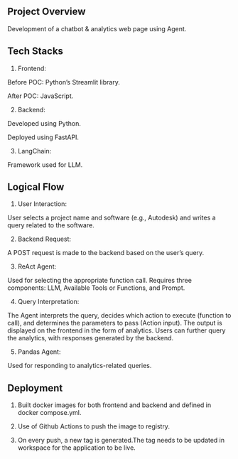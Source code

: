 ## Project Overview

Development of a chatbot & analytics web page using Agent.

## Tech Stacks

1. Frontend:

Before POC: Python’s Streamlit library.

After POC: JavaScript.

2. Backend:

Developed using Python.

Deployed using FastAPI.

3. LangChain:

Framework used for LLM.

## Logical Flow

1. User Interaction:

User selects a project name and software (e.g., Autodesk) and writes a query related to the software.

2. Backend Request:

A POST request is made to the backend based on the user’s query.

3. ReAct Agent:

Used for selecting the appropriate function call. Requires three components: LLM, Available Tools or Functions, and Prompt.

4. Query Interpretation:

The Agent interprets the query, decides which action to execute (function to call), and determines the parameters to pass (Action input). The output is displayed on the frontend in the form of analytics. Users can further query the analytics, with responses generated by the backend.

5. Pandas Agent:

Used for responding to analytics-related queries.

## Deployment

1. Built docker images for both frontend and backend and defined in docker compose.yml.

2. Use of Github Actions to push the image to registry.

3. On every push, a new tag is generated.The tag needs to be updated in workspace for the application to be live.
